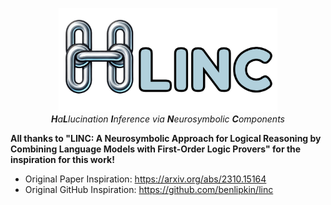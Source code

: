 <p align="center">
  <img src="data/logo.png" width="350" title="hover text">
  <br>
  <i><b>H</b>a<b>L</b>lucination <b>I</b>nference via <b>N</b>eurosymbolic <b>C</b>omponents</i>
</p>

<b>All thanks to "LINC: A Neurosymbolic Approach for Logical Reasoning by Combining Language Models with First-Order Logic Provers" for the inspiration for this work!</b>
<br>
- Original Paper Inspiration: https://arxiv.org/abs/2310.15164
- Original GitHub Inspiration: https://github.com/benlipkin/linc
